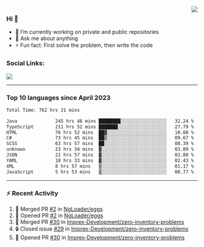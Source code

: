 <!--
<a href="https://wuffy.eu">
  <img align="right" src="https://github.com/ngloader/ngloader/blob/devcard/devcard.png" height="410" width="300" alt="NgLoader's Dev Card"/>
</a>
-->

<a href="https://wuffy.eu">
  <img align="right" src="https://github-readme-stats.vercel.app/api?username=ngloader&count_private=true&include_all_commits=true&show_icons=true&hide_rank=true&theme=dracula" />
</a>

### Hi 👋
- 🔭 I’m currently working on private and public repositories
- 💬 Ask me about anything
- ⚡ Fun fact: First solve the problem, then write the code

### Social Links:
<a href="https://discord.gg/jUtRU5Q">
  <img src="https://dcbadge.limes.pink/api/shield/128286216708685824?style=flat&theme=clean&compact=true" />
</a>

<!--
---

<div>
  <img src="https://github-readme-stats.vercel.app/api/wakatime?username=NgLoader&api_domain=wakapi.wuffy.dev&bg_color=282a36&title_color=ff6e96&icon_color=2F855A&text_color=ffffff&custom_title=Week%20Stats&layout=compact" />
</div>

---

<div>
  <img height="170" align="left" src="https://github-readme-stats.vercel.app/api?username=ngloader&count_private=true&include_all_commits=true&show_icons=true&theme=dracula" />
  <img src="https://github-readme-stats.vercel.app/api/top-langs/?username=ngloader&layout=compact&theme=dracula" />
</div>

---

<a href="https://github.com/ryo-ma/github-profile-trophy">
  <img width=800 src="https://github-profile-trophy.vercel.app/?username=ngloader&column=8&theme=dracula&no-frame=true"/>
</a>
-->

---

### Top 10 languages since April 2023

<!--START_SECTION:waka-->

```txt
Total Time: 762 hrs 21 mins

Java              245 hrs 46 mins ████████░░░░░░░░░░░░░░░░░   32.24 %
TypeScript        211 hrs 52 mins ███████░░░░░░░░░░░░░░░░░░   27.79 %
HTML              76 hrs 52 mins  ██▓░░░░░░░░░░░░░░░░░░░░░░   10.08 %
C#                73 hrs 45 mins  ██▒░░░░░░░░░░░░░░░░░░░░░░   09.67 %
SCSS              63 hrs 57 mins  ██░░░░░░░░░░░░░░░░░░░░░░░   08.39 %
unknown           23 hrs 34 mins  ▓░░░░░░░░░░░░░░░░░░░░░░░░   03.09 %
JSON              21 hrs 57 mins  ▓░░░░░░░░░░░░░░░░░░░░░░░░   02.88 %
YAML              18 hrs 33 mins  ▓░░░░░░░░░░░░░░░░░░░░░░░░   02.43 %
XML               8 hrs 57 mins   ▒░░░░░░░░░░░░░░░░░░░░░░░░   01.17 %
JavaScript        5 hrs 53 mins   ▒░░░░░░░░░░░░░░░░░░░░░░░░   00.77 %
```

<!--END_SECTION:waka-->

---

### :zap: Recent Activity
<!--START_SECTION:activity-->
1. 🎉 Merged PR [#2](https://github.com/NgLoader/eggs/pull/2) in [NgLoader/eggs](https://github.com/NgLoader/eggs)
2. 💪 Opened PR [#2](https://github.com/NgLoader/eggs/pull/2) in [NgLoader/eggs](https://github.com/NgLoader/eggs)
3. 🎉 Merged PR [#30](https://github.com/Imprex-Development/zero-inventory-problems/pull/30) in [Imprex-Development/zero-inventory-problems](https://github.com/Imprex-Development/zero-inventory-problems)
4. 🔒 Closed issue [#29](https://github.com/Imprex-Development/zero-inventory-problems/issues/29) in [Imprex-Development/zero-inventory-problems](https://github.com/Imprex-Development/zero-inventory-problems)
5. 💪 Opened PR [#30](https://github.com/Imprex-Development/zero-inventory-problems/pull/30) in [Imprex-Development/zero-inventory-problems](https://github.com/Imprex-Development/zero-inventory-problems)
<!--END_SECTION:activity-->
